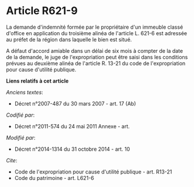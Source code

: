 # Article R621-9

La demande d'indemnité formée par le propriétaire d'un immeuble classé d'office en application du troisième alinéa de
l'article L. 621-6 est adressée au préfet de la région dans laquelle le bien est situé. 

A défaut d'accord amiable dans un délai de six mois à compter de la date de la demande, le juge de l'expropriation peut être
saisi dans les conditions prévues au deuxième alinéa de l'article R. 13-21 du code de l'expropriation pour cause d'utilité
publique.

**Liens relatifs à cet article**

_Anciens textes_:

  - Décret n°2007-487 du 30 mars 2007 - art. 17 (Ab)

_Codifié par_:

  - Décret n°2011-574 du 24 mai 2011 Annexe - art.

_Modifié par_:

  - Décret n°2014-1314 du 31 octobre 2014 - art. 10

_Cite_:

  - Code de l'expropriation pour cause d'utilité publique - art. R13-21
  - Code du patrimoine - art. L621-6
